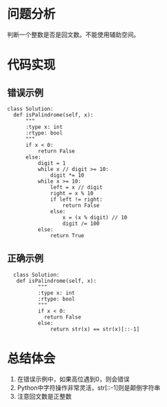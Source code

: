 # 问题分析
  判断一个整数是否是回文数。不能使用辅助空间。
  
# 代码实现
## 错误示例
  ```
  class Solution:
    def isPalindrome(self, x):
        """
        :type x: int
        :rtype: bool
        """
        if x < 0:
            return False
        else:
            digit = 1
            while x // digit >= 10:
                digit *= 10
            while x >= 10:
                left = x // digit
                right = x % 10
                if left != right:
                    return False
                else:
                    x = (x % digit) // 10
                    digit /= 100
            else:
                return True
   ```
    
## 正确示例
  ```
  	class Solution:
   	 def isPalindrome(self, x):
       	 	"""
        	:type x: int
        	:rtype: bool
        	"""
        	if x < 0:
          	  return False
        	else:
            	return str(x) == str(x)[::-1]
  ```
# 总结体会
  1. 在错误示例中，如果高位遇到0，则会错误
  2. Python中字符操作非常灵活，str[::-1]则是颠倒字符串
  3. 注意回文数是正整数
